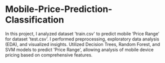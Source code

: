 # Mobile-Price-Prediction-Classification
In this project, I analyzed dataset 'train.csv' to predict mobile ‘Price Range’ for dataset 'test.csv'. I performed preprocessing, exploratory data analysis (EDA), and visualized insights. Utilized Decision Trees, Random Forest, and SVM models to predict 'Price Range', allowing analysis of mobile device pricing based on comprehensive features.
